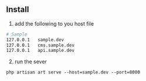 ## Install

1. add the following to you host file

```bash
# Sample
127.0.0.1   sample.dev
127.0.0.1   cms.sample.dev
127.0.0.1   api.sample.dev
```

2. run the sever

`php artisan art serve --host=sample.dev --port=8000`

